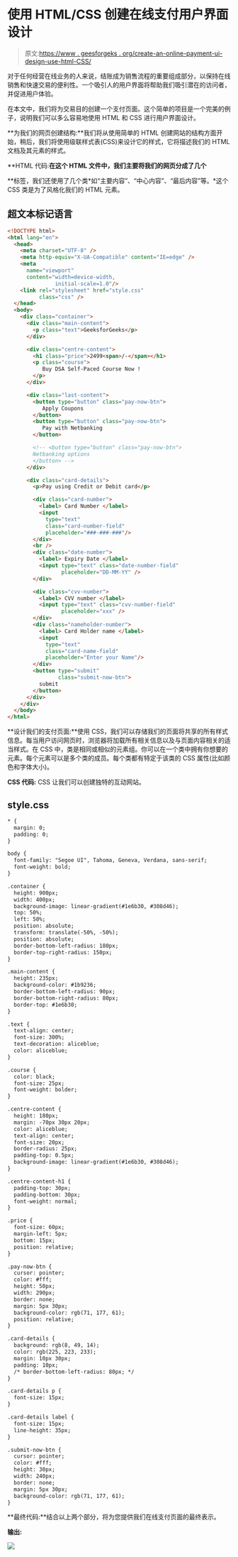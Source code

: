 # 使用 HTML/CSS 创建在线支付用户界面设计

> 原文:[https://www . geesforgeks . org/create-an-online-payment-ui-design-use-html-CSS/](https://www.geeksforgeeks.org/create-an-online-payment-ui-design-using-html-css/)

对于任何经营在线业务的人来说，结账成为销售流程的重要组成部分，以保持在线销售和快速交易的便利性。一个吸引人的用户界面将帮助我们吸引潜在的访问者，并促进用户体验。

在本文中，我们将为交易目的创建一个支付页面。这个简单的项目是一个完美的例子，说明我们可以多么容易地使用 HTML 和 CSS 进行用户界面设计。

**为我们的网页创建结构:**我们将从使用简单的 HTML 创建网站的结构方面开始，稍后，我们将使用级联样式表(CSS)来设计它的样式，它将描述我们的 HTML 文档及其元素的样式。

**HTML 代码:**在这个 HTML 文件中，我们主要将我们的网页分成了几个**<div>**标签，我们还使用了几个类*如“主要内容”、“中心内容”、“最后内容”等。*这个 CSS 类是为了风格化我们的 HTML 元素。

## 超文本标记语言

```html
<!DOCTYPE html>
<html lang="en">
  <head>
    <meta charset="UTF-8" />
    <meta http-equiv="X-UA-Compatible" content="IE=edge" />
    <meta
      name="viewport"
      content="width=device-width,
               initial-scale=1.0"/>
    <link rel="stylesheet" href="style.css" 
          class="css" />
  </head>
  <body>
    <div class="container">
      <div class="main-content">
        <p class="text">GeeksforGeeks</p>
      </div>

      <div class="centre-content">
        <h1 class="price">2499<span>/-</span></h1>
        <p class="course">
           Buy DSA Self-Paced Course Now !
        </p>
      </div>

      <div class="last-content">
        <button type="button" class="pay-now-btn">
           Apply Coupons
        </button>
        <button type="button" class="pay-now-btn">
           Pay with Netbanking
        </button>

        <!-- <button type="button" class="pay-now-btn">
        Netbanking options
        </button> -->
      </div>

      <div class="card-details">
        <p>Pay using Credit or Debit card</p>

        <div class="card-number">
          <label> Card Number </label>
          <input
            type="text"
            class="card-number-field"
            placeholder="###-###-###"/>
        </div>
        <br />
        <div class="date-number">
          <label> Expiry Date </label>
          <input type="text" class="date-number-field" 
                 placeholder="DD-MM-YY" />
        </div>

        <div class="cvv-number">
          <label> CVV number </label>
          <input type="text" class="cvv-number-field" 
                 placeholder="xxx" />
        </div>
        <div class="nameholder-number">
          <label> Card Holder name </label>
          <input
            type="text"
            class="card-name-field"
            placeholder="Enter your Name"/>
        </div>
        <button type="submit" 
                class="submit-now-btn">
          submit
        </button>
      </div>
    </div>
  </body>
</html>
```

**设计我们的支付页面:**使用 CSS，我们可以存储我们的页面将共享的所有样式信息。每当用户访问网页时，浏览器将加载所有相关信息以及与页面内容相关的适当样式。在 CSS 中，类是相同或相似的元素组。你可以在一个类中拥有你想要的元素。每个元素可以是多个类的成员。每个类都有特定于该类的 CSS 属性(比如颜色和字体大小)。

**CSS 代码:** CSS 让我们可以创建独特的互动网站。

## style.css

```html
* {
  margin: 0;
  padding: 0;
}

body {
  font-family: "Segoe UI", Tahoma, Geneva, Verdana, sans-serif;
  font-weight: bold;
}

.container {
  height: 900px;
  width: 400px;
  background-image: linear-gradient(#1e6b30, #308d46);
  top: 50%;
  left: 50%;
  position: absolute;
  transform: translate(-50%, -50%);
  position: absolute;
  border-bottom-left-radius: 180px;
  border-top-right-radius: 150px;
}

.main-content {
  height: 235px;
  background-color: #1b9236;
  border-bottom-left-radius: 90px;
  border-bottom-right-radius: 80px;
  border-top: #1e6b30;
}

.text {
  text-align: center;
  font-size: 300%;
  text-decoration: aliceblue;
  color: aliceblue;
}

.course {
  color: black;
  font-size: 25px;
  font-weight: bolder;
}

.centre-content {
  height: 180px;
  margin: -70px 30px 20px;
  color: aliceblue;
  text-align: center;
  font-size: 20px;
  border-radius: 25px;
  padding-top: 0.5px;
  background-image: linear-gradient(#1e6b30, #308d46);
}

.centre-content-h1 {
  padding-top: 30px;
  padding-bottom: 30px;
  font-weight: normal;
}

.price {
  font-size: 60px;
  margin-left: 5px;
  bottom: 15px;
  position: relative;
}

.pay-now-btn {
  cursor: pointer;
  color: #fff;
  height: 50px;
  width: 290px;
  border: none;
  margin: 5px 30px;
  background-color: rgb(71, 177, 61);
  position: relative;
}

.card-details {
  background: rgb(8, 49, 14);
  color: rgb(225, 223, 233);
  margin: 10px 30px;
  padding: 10px;
  /* border-bottom-left-radius: 80px; */
}

.card-details p {
  font-size: 15px;
}

.card-details label {
  font-size: 15px;
  line-height: 35px;
}

.submit-now-btn {
  cursor: pointer;
  color: #fff;
  height: 30px;
  width: 240px;
  border: none;
  margin: 5px 30px;
  background-color: rgb(71, 177, 61);
}
```

**最终代码:**结合以上两个部分，将为您提供我们在线支付页面的最终表示。

**输出:**

![](img/be01d85bcbb9ba4da5b9e643efe9ef56.png)